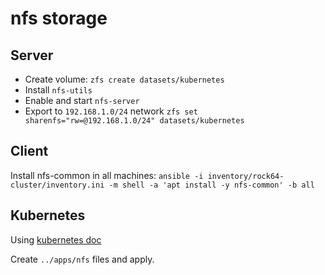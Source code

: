 # nfs storage

## Server

- Create volume: `zfs create datasets/kubernetes`
- Install `nfs-utils`
- Enable and start `nfs-server`
- Export to `192.168.1.0/24` network `zfs set sharenfs="rw=@192.168.1.0/24" datasets/kubernetes`

## Client

Install nfs-common in all machines: `ansible -i inventory/rock64-cluster/inventory.ini -m shell -a 'apt install -y nfs-common' -b all`

## Kubernetes

Using [kubernetes doc](https://github.com/kubernetes-incubator/external-storage/tree/master/nfs-client)

Create `../apps/nfs` files and apply.
